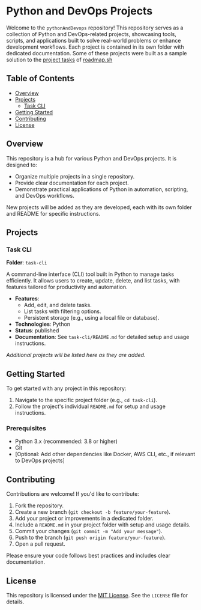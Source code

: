 # Python and DevOps Projects

Welcome to the `pythonAndDevops` repository! This repository serves as a collection of Python and DevOps-related projects, showcasing tools, scripts, and applications built to solve real-world problems or enhance development workflows. Each project is contained in its own folder with dedicated documentation. Some of these projects were built as a sample solution to the [project tasks](https://roadmap.sh/projects) of [roadmap.sh](https://roadmap.sh)

## Table of Contents
- [Overview](#overview)
- [Projects](#projects)
  - [Task CLI](#task-cli)
- [Getting Started](#getting-started)
- [Contributing](#contributing)
- [License](#license)

## Overview
This repository is a hub for various Python and DevOps projects. It is designed to:
- Organize multiple projects in a single repository.
- Provide clear documentation for each project.
- Demonstrate practical applications of Python in automation, scripting, and DevOps workflows.

New projects will be added as they are developed, each with its own folder and README for specific instructions.

## Projects

### Task CLI
**Folder**: `task-cli`

A command-line interface (CLI) tool built in Python to manage tasks efficiently. It allows users to create, update, delete, and list tasks, with features tailored for productivity and automation.

- **Features**:
  - Add, edit, and delete tasks.
  - List tasks with filtering options.
  - Persistent storage (e.g., using a local file or database).
- **Technologies**: Python
- **Status**: published
- **Documentation**: See `task-cli/README.md` for detailed setup and usage instructions.

*Additional projects will be listed here as they are added.*

## Getting Started
To get started with any project in this repository:
1. Navigate to the specific project folder (e.g., `cd task-cli`).
2. Follow the project's individual `README.md` for setup and usage instructions.

### Prerequisites
- Python 3.x (recommended: 3.8 or higher)
- Git
- [Optional: Add other dependencies like Docker, AWS CLI, etc., if relevant to DevOps projects]

## Contributing
Contributions are welcome! If you'd like to contribute:
1. Fork the repository.
2. Create a new branch (`git checkout -b feature/your-feature`).
3. Add your project or improvements in a dedicated folder.
4. Include a `README.md` in your project folder with setup and usage details.
5. Commit your changes (`git commit -m "Add your message"`).
6. Push to the branch (`git push origin feature/your-feature`).
7. Open a pull request.

Please ensure your code follows best practices and includes clear documentation.

## License
This repository is licensed under the [MIT License](LICENSE). See the `LICENSE` file for details.
